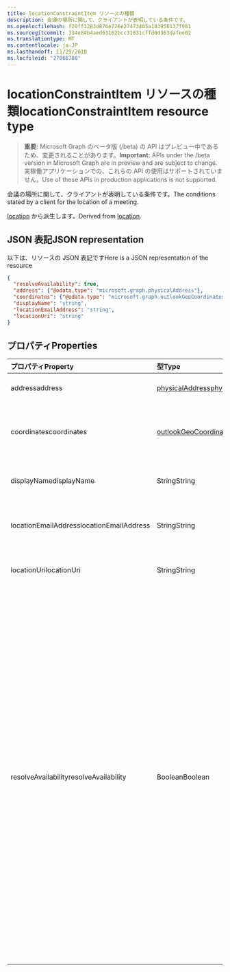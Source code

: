 ```yaml
---
title: locationConstraintItem リソースの種類
description: 会議の場所に関して、クライアントが表明している条件です。
ms.openlocfilehash: f29ff1283d876e726e27473485a183956137f981
ms.sourcegitcommit: 334e84b4aed63162bcc31831cffd6d363dafee02
ms.translationtype: MT
ms.contentlocale: ja-JP
ms.lasthandoff: 11/29/2018
ms.locfileid: "27066788"
---
```

# <a name="locationconstraintitem-resource-type"></a><span data-ttu-id="e1ad3-103">locationConstraintItem リソースの種類</span><span class="sxs-lookup"><span data-stu-id="e1ad3-103">locationConstraintItem resource type</span></span>

> <span data-ttu-id="e1ad3-104">**重要:** Microsoft Graph のベータ版 (/beta) の API はプレビュー中であるため、変更されることがあります。</span><span class="sxs-lookup"><span data-stu-id="e1ad3-104">**Important:** APIs under the /beta version in Microsoft Graph are in preview and are subject to change.</span></span> <span data-ttu-id="e1ad3-105">実稼働アプリケーションでの、これらの API の使用はサポートされていません。</span><span class="sxs-lookup"><span data-stu-id="e1ad3-105">Use of these APIs in production applications is not supported.</span></span>

<span data-ttu-id="e1ad3-106">会議の場所に関して、クライアントが表明している条件です。</span><span class="sxs-lookup"><span data-stu-id="e1ad3-106">The conditions stated by a client for the location of a meeting.</span></span>

<span data-ttu-id="e1ad3-107">[location](location.md) から派生します。</span><span class="sxs-lookup"><span data-stu-id="e1ad3-107">Derived from [location](location.md).</span></span>

## <a name="json-representation"></a><span data-ttu-id="e1ad3-108">JSON 表記</span><span class="sxs-lookup"><span data-stu-id="e1ad3-108">JSON representation</span></span>

<span data-ttu-id="e1ad3-109">以下は、リソースの JSON 表記です</span><span class="sxs-lookup"><span data-stu-id="e1ad3-109">Here is a JSON representation of the resource</span></span>

<!-- {
  "blockType": "resource",
  "optionalProperties": [
  
  ],
  "@odata.type": "microsoft.graph.locationConstraintItem"
}-->

```json
{
  "resolveAvailability": true,
  "address": {"@odata.type": "microsoft.graph.physicalAddress"},
  "coordinates": {"@odata.type": "microsoft.graph.outlookGeoCoordinates"},
  "displayName": "string",
  "locationEmailAddress": "string",
  "locationUri": "string"
}

```
## <a name="properties"></a><span data-ttu-id="e1ad3-110">プロパティ</span><span class="sxs-lookup"><span data-stu-id="e1ad3-110">Properties</span></span>
| <span data-ttu-id="e1ad3-111">プロパティ</span><span class="sxs-lookup"><span data-stu-id="e1ad3-111">Property</span></span>     | <span data-ttu-id="e1ad3-112">型</span><span class="sxs-lookup"><span data-stu-id="e1ad3-112">Type</span></span>   |<span data-ttu-id="e1ad3-113">説明</span><span class="sxs-lookup"><span data-stu-id="e1ad3-113">Description</span></span>|
|:---------------|:--------|:----------|
| <span data-ttu-id="e1ad3-114">address</span><span class="sxs-lookup"><span data-stu-id="e1ad3-114">address</span></span> | [<span data-ttu-id="e1ad3-115">physicalAddress</span><span class="sxs-lookup"><span data-stu-id="e1ad3-115">physicalAddress</span></span>](physicaladdress.md) |<span data-ttu-id="e1ad3-116">場所の番地。</span><span class="sxs-lookup"><span data-stu-id="e1ad3-116">The street address of the location.</span></span> |
| <span data-ttu-id="e1ad3-117">coordinates</span><span class="sxs-lookup"><span data-stu-id="e1ad3-117">coordinates</span></span> | [<span data-ttu-id="e1ad3-118">outlookGeoCoordinates</span><span class="sxs-lookup"><span data-stu-id="e1ad3-118">outlookGeoCoordinates</span></span>](outlookgeocoordinates.md) | <span data-ttu-id="e1ad3-119">場所の地理的座標と標高。</span><span class="sxs-lookup"><span data-stu-id="e1ad3-119">The geographic coordinates and elevation of the location.</span></span> |
| <span data-ttu-id="e1ad3-120">displayName</span><span class="sxs-lookup"><span data-stu-id="e1ad3-120">displayName</span></span>  | <span data-ttu-id="e1ad3-121">String</span><span class="sxs-lookup"><span data-stu-id="e1ad3-121">String</span></span> | <span data-ttu-id="e1ad3-122">場所に関連付けられた名前。</span><span class="sxs-lookup"><span data-stu-id="e1ad3-122">The name associated with the location.</span></span>                       |
| <span data-ttu-id="e1ad3-123">locationEmailAddress</span><span class="sxs-lookup"><span data-stu-id="e1ad3-123">locationEmailAddress</span></span> | <span data-ttu-id="e1ad3-124">String</span><span class="sxs-lookup"><span data-stu-id="e1ad3-124">String</span></span> | <span data-ttu-id="e1ad3-125">場所のメール アドレス (省略可能)。</span><span class="sxs-lookup"><span data-stu-id="e1ad3-125">Optional email address of the location.</span></span> |
| <span data-ttu-id="e1ad3-126">locationUri</span><span class="sxs-lookup"><span data-stu-id="e1ad3-126">locationUri</span></span> | <span data-ttu-id="e1ad3-127">String</span><span class="sxs-lookup"><span data-stu-id="e1ad3-127">String</span></span> | <span data-ttu-id="e1ad3-128">場所を表す URI (省略可能)。</span><span class="sxs-lookup"><span data-stu-id="e1ad3-128">Optional URI representing the location.</span></span> |
| <span data-ttu-id="e1ad3-129">resolveAvailability</span><span class="sxs-lookup"><span data-stu-id="e1ad3-129">resolveAvailability</span></span> | <span data-ttu-id="e1ad3-130">Boolean</span><span class="sxs-lookup"><span data-stu-id="e1ad3-130">Boolean</span></span> | <span data-ttu-id="e1ad3-p102">true に設定されているときに指定したリソースがビジー状態である場合は、[findMeetingTimes](../api/user-findmeetingtimes.md) は空いている別のリソースを検索します。false に設定されているときに指定したリソースがビジー状態である場合は、**findMeetingTimes** はリソースが空いているかどうかを確認しないで、ユーザーのキャッシュでトップにランク付けられているリソースを返します。既定値は true です。</span><span class="sxs-lookup"><span data-stu-id="e1ad3-p102">If set to true and the specified resource is busy, [findMeetingTimes](../api/user-findmeetingtimes.md) looks for another resource that is free. If set to false and the specified resource is busy, **findMeetingTimes** returns the resource best ranked in the user's cache without checking if it's free. Default is true.</span></span> |

<!-- uuid: 8fcb5dbc-d5aa-4681-8e31-b001d5168d79
2015-10-25 14:57:30 UTC -->
<!-- {
  "type": "#page.annotation",
  "description": "locationConstraintItem resource",
  "keywords": "",
  "section": "documentation",
  "tocPath": ""
}-->